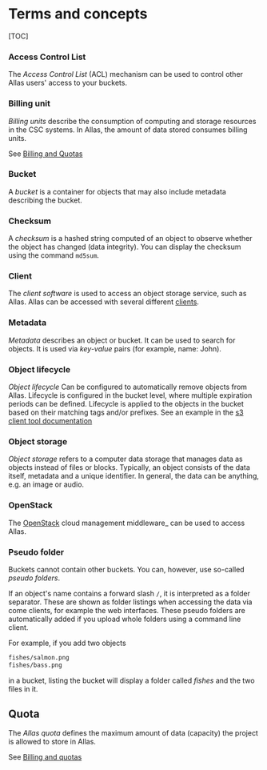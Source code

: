 
# Terms and concepts

[TOC]

### Access Control List

The _Access Control List_ (ACL) mechanism can be used to control other Allas users' access to your buckets.

### Billing unit

_Billing units_ describe the consumption of computing and storage resources in the CSC systems. In Allas, the amount of data stored consumes billing units.

See [Billing and Quotas](./introduction.md#billing-and-quotas)

### Bucket

A _bucket_ is a container for objects that may also include metadata describing the bucket.

### Checksum

A _checksum_ is a hashed string computed of an object to observe whether the object has changed (data integrity).
You can display the checksum using the command `md5sum`.

### Client

The _client software_ is used to access an object storage service, such as Allas. Allas can be accessed with several different [clients](accessing_allas.md).

### Metadata

_Metadata_ describes an object or bucket. It can be used to search for objects.
It is used via _key-value_ pairs (for example, name: John).

### Object lifecycle

_Object lifecycle_ Can be configured to automatically remove objects from Allas. Lifecycle is configured in the bucket level, where multiple expiration periods can be defined. Lifecycle is applied to the objects in the bucket based on their matching tags and/or prefixes. See an example in the [s3 client tool documentation](./using_allas/s3_client.md#setting-up-an-object-lifecycle)

### Object storage

_Object storage_ refers to a computer data storage that manages data as objects instead of files or blocks. Typically, an object consists of the data itself, metadata and a unique identifier. In general, the data can be anything, e.g. an image or audio.

### OpenStack

The [OpenStack](https://www.openstack.org/) cloud management middleware_ can be used to access Allas.


### Pseudo folder

Buckets cannot contain other buckets. You can, however, use so-called _pseudo folders_.

If an object's name contains a forward slash `/`, it is interpreted as a folder separator. These are shown as folder listings when accessing the data via come clients, for example the web interfaces. These pseudo folders are automatically added if you upload whole folders using a command line client.

For example, if you add two objects
```bash
fishes/salmon.png
fishes/bass.png
```
in a bucket, listing the bucket will display a folder called _fishes_ and the two files in it.

## Quota

The _Allas quota_ defines the maximum amount of data (capacity) the project is allowed to store in Allas.

See [Billing and quotas](./introduction.md#billing-and-quotas)
